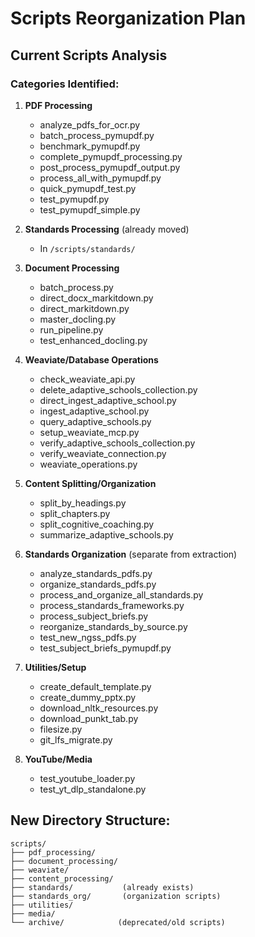 # Scripts Reorganization Plan

## Current Scripts Analysis

### Categories Identified:

1. **PDF Processing**
   - analyze_pdfs_for_ocr.py
   - batch_process_pymupdf.py
   - benchmark_pymupdf.py
   - complete_pymupdf_processing.py
   - post_process_pymupdf_output.py
   - process_all_with_pymupdf.py
   - quick_pymupdf_test.py
   - test_pymupdf.py
   - test_pymupdf_simple.py

2. **Standards Processing** (already moved)
   - In `/scripts/standards/`

3. **Document Processing**
   - batch_process.py
   - direct_docx_markitdown.py
   - direct_markitdown.py
   - master_docling.py
   - run_pipeline.py
   - test_enhanced_docling.py

4. **Weaviate/Database Operations**
   - check_weaviate_api.py
   - delete_adaptive_schools_collection.py
   - direct_ingest_adaptive_school.py
   - ingest_adaptive_school.py
   - query_adaptive_schools.py
   - setup_weaviate_mcp.py
   - verify_adaptive_schools_collection.py
   - verify_weaviate_connection.py
   - weaviate_operations.py

5. **Content Splitting/Organization**
   - split_by_headings.py
   - split_chapters.py
   - split_cognitive_coaching.py
   - summarize_adaptive_schools.py

6. **Standards Organization** (separate from extraction)
   - analyze_standards_pdfs.py
   - organize_standards_pdfs.py
   - process_and_organize_all_standards.py
   - process_standards_frameworks.py
   - process_subject_briefs.py
   - reorganize_standards_by_source.py
   - test_new_ngss_pdfs.py
   - test_subject_briefs_pymupdf.py

7. **Utilities/Setup**
   - create_default_template.py
   - create_dummy_pptx.py
   - download_nltk_resources.py
   - download_punkt_tab.py
   - filesize.py
   - git_lfs_migrate.py

8. **YouTube/Media**
   - test_youtube_loader.py
   - test_yt_dlp_standalone.py

## New Directory Structure:
```
scripts/
├── pdf_processing/
├── document_processing/
├── weaviate/
├── content_processing/
├── standards/           (already exists)
├── standards_org/       (organization scripts)
├── utilities/
├── media/
└── archive/            (deprecated/old scripts)
```